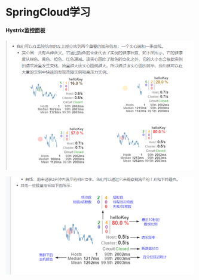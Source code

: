 # SpringCloud学习

#### Hystrix监控面板



![](https://github.com/huangruiqing/goodgoodstudy/blob/master/springCloud/Hystrix%E7%9B%91%E6%8E%A7%E9%9D%A2%E6%9D%BF1.png?raw=true)

![](https://github.com/huangruiqing/goodgoodstudy/blob/master/springCloud/Hystrix%E7%9B%91%E6%8E%A7%E9%9D%A2%E6%9D%BF2.png?raw=true)